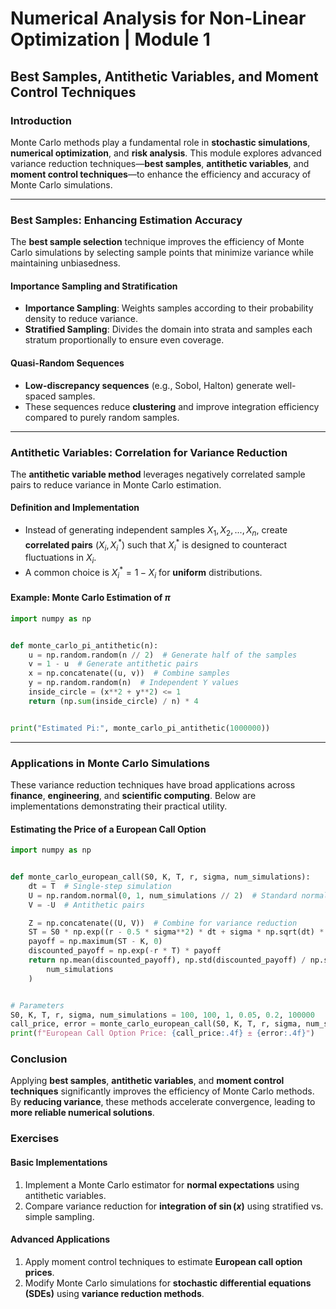 # Numerical Analysis for Non-Linear Optimization | Module 1

## Best Samples, Antithetic Variables, and Moment Control Techniques

### Introduction

Monte Carlo methods play a fundamental role in **stochastic simulations**, **numerical optimization**, and **risk analysis**. This module explores advanced variance reduction techniques—**best samples**, **antithetic variables**, and **moment control techniques**—to enhance the efficiency and accuracy of Monte Carlo simulations.

---

### Best Samples: Enhancing Estimation Accuracy

The **best sample selection** technique improves the efficiency of Monte Carlo simulations by selecting sample points that minimize variance while maintaining unbiasedness.

#### Importance Sampling and Stratification

- **Importance Sampling**: Weights samples according to their probability density to reduce variance.
- **Stratified Sampling**: Divides the domain into strata and samples each stratum proportionally to ensure even coverage.

#### Quasi-Random Sequences

- **Low-discrepancy sequences** (e.g., Sobol, Halton) generate well-spaced samples.
- These sequences reduce **clustering** and improve integration efficiency compared to purely random samples.

---

### Antithetic Variables: Correlation for Variance Reduction

The **antithetic variable method** leverages negatively correlated sample pairs to reduce variance in Monte Carlo estimation.

#### Definition and Implementation

- Instead of generating independent samples $X_1, X_2, ..., X_n$, create **correlated pairs** $(X_i, X_i^*)$ such that $X_i^*$ is designed to counteract fluctuations in $X_i$.
- A common choice is $X_i^* = 1 - X_i$ for **uniform** distributions.

#### Example: Monte Carlo Estimation of $\pi$

```python
import numpy as np


def monte_carlo_pi_antithetic(n):
    u = np.random.random(n // 2)  # Generate half of the samples
    v = 1 - u  # Generate antithetic pairs
    x = np.concatenate((u, v))  # Combine samples
    y = np.random.random(n)  # Independent Y values
    inside_circle = (x**2 + y**2) <= 1
    return (np.sum(inside_circle) / n) * 4


print("Estimated Pi:", monte_carlo_pi_antithetic(1000000))
```

---

### Applications in Monte Carlo Simulations

These variance reduction techniques have broad applications across **finance**, **engineering**, and **scientific computing**. Below are implementations demonstrating their practical utility.

#### Estimating the Price of a European Call Option

```python
import numpy as np


def monte_carlo_european_call(S0, K, T, r, sigma, num_simulations):
    dt = T  # Single-step simulation
    U = np.random.normal(0, 1, num_simulations // 2)  # Standard normal samples
    V = -U  # Antithetic pairs

    Z = np.concatenate((U, V))  # Combine for variance reduction
    ST = S0 * np.exp((r - 0.5 * sigma**2) * dt + sigma * np.sqrt(dt) * Z)
    payoff = np.maximum(ST - K, 0)
    discounted_payoff = np.exp(-r * T) * payoff
    return np.mean(discounted_payoff), np.std(discounted_payoff) / np.sqrt(
        num_simulations
    )


# Parameters
S0, K, T, r, sigma, num_simulations = 100, 100, 1, 0.05, 0.2, 100000
call_price, error = monte_carlo_european_call(S0, K, T, r, sigma, num_simulations)
print(f"European Call Option Price: {call_price:.4f} ± {error:.4f}")
```

### Conclusion

Applying **best samples**, **antithetic variables**, and **moment control techniques** significantly improves the efficiency of Monte Carlo methods. By **reducing variance**, these methods accelerate convergence, leading to **more reliable numerical solutions**.

### Exercises

#### Basic Implementations

1. Implement a Monte Carlo estimator for **normal expectations** using antithetic variables.
2. Compare variance reduction for **integration of $\sin(x)$** using stratified vs. simple sampling.

#### Advanced Applications

1. Apply moment control techniques to estimate **European call option prices**.
2. Modify Monte Carlo simulations for **stochastic differential equations (SDEs)** using **variance reduction methods**.

